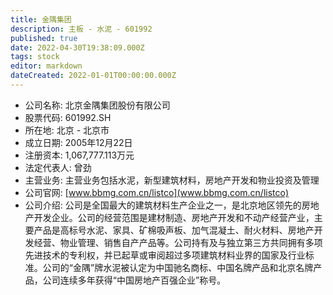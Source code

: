 ```yaml
---
title: 金隅集团
description: 主板 - 水泥 - 601992
published: true
date: 2022-04-30T19:38:09.000Z
tags: stock
editor: markdown
dateCreated: 2022-01-01T00:00:00.000Z
---
```


- 公司名称: 北京金隅集团股份有限公司
- 股票代码: 601992.SH
- 所在地: 北京 - 北京市
- 成立日期: 2005年12月22日
- 注册资本: 1,067,777.113万元
- 法定代表人: 曾劲
- 主营业务: 主营业务包括水泥，新型建筑材料，房地产开发和物业投资及管理
- 公司官网: [www.bbmg.com.cn/listco](www.bbmg.com.cn/listco)
- 公司介绍: 公司是全国最大的建筑材料生产企业之一，是北京地区领先的房地产开发企业。公司的经营范围是建材制造、房地产开发和不动产经营产业，主要产品是高标号水泥、家具、矿棉吸声板、加气混凝土、耐火材料、房地产开发经营、物业管理、销售自产产品等。公司持有及与独立第三方共同拥有多项先进技术的专利权，并已起草或审阅超过多项建筑材料业界的国家及行业标准。公司的“金隅”牌水泥被认定为中国驰名商标、中国名牌产品和北京名牌产品，公司连续多年获得“中国房地产百强企业”称号。


